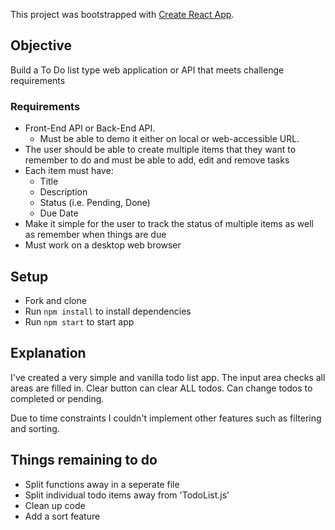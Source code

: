 This project was bootstrapped with [Create React App](https://github.com/facebook/create-react-app).

## Objective 

Build a To Do list type web application or API that meets challenge requirements

### Requirements

- Front-End API or Back-End API. 
    - Must be able to demo it either on local or web-accessible URL.
- The user should be able to create multiple items that they want to remember to do and must be able to add, edit and remove tasks
- Each item must have:
    - Title
    - Description
    - Status (i.e. Pending, Done)
    - Due Date
- Make it simple for the user to track the status of multiple items as well as remember when things are due
- Must work on a desktop web browser

## Setup

- Fork and clone
- Run `npm install` to install dependencies
- Run `npm start` to start app

## Explanation 

I've created a very simple and vanilla todo list app.
The input area checks all areas are filled in.
Clear button can clear ALL todos.
Can change todos to completed or pending.

Due to time constraints I couldn't implement other features such as filtering and sorting.

## Things remaining to do 

- Split functions away in a seperate file
- Split individual todo items away from 'TodoList.js'
- Clean up code
- Add a sort feature
